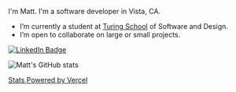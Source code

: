I'm Matt. I'm a software developer in Vista, CA.
- I’m currently a student at [Turing School](https://turing.io/) of Software and Design.
- I’m open to collaborate on large or small projects.

[![LinkedIn Badge](https://img.shields.io/badge/LinkedIn-Profile-informational?style=flat&logo=linkedin&logoColor=white&color=0D76A8)](https://www.linkedin.com/in/mattkragen/)

![Matt's GitHub stats](https://github-readme-stats.vercel.app/api?username=InOmn1aParatus&show_icons=true&hide=stars&theme=chartreuse-dark)

[Stats Powered by Vercel](https://vercel.com?utm_source=github_readme_stats_team&utm_campaign=oss)

<!---
InOmn1aParatus/InOmn1aParatus is a ✨ special ✨ repository because its `README.md` (this file) appears on your GitHub profile.
You can click the Preview link to take a look at your changes.
--->

